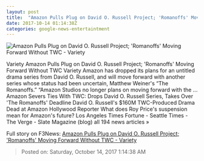 ```yaml
---
layout: post
title:  "Amazon Pulls Plug on David O. Russell Project; 'Romanoffs' Moving Forward Without TWC - Variety"
date: 2017-10-14 01:14:38Z
categories: google-news-entertaintment
---
```


![Amazon Pulls Plug on David O. Russell Project; 'Romanoffs' Moving Forward Without TWC - Variety](https://pmcvariety.files.wordpress.com/2017/07/david-russell.png?w=700&h=393&crop=1)

Variety Amazon Pulls Plug on David O. Russell Project; 'Romanoffs' Moving Forward Without TWC Variety Amazon has dropped its plans for an untitled drama series from David O. Russell, and will move forward with another series whose status had been uncertain, Matthew Weiner's “The Romanoffs.” “Amazon Studios no longer plans on moving forward with the ... Amazon Severs Ties With TWC: Drops David O. Russell Series, Takes Over 'The Romanoffs' Deadline David O. Russell's $160M TWC-Produced Drama Dead at Amazon Hollywood Reporter What does Roy Price's suspension mean for Amazon's future? Los Angeles Times Fortune - Seattle Times - The Verge - Slate Magazine (blog) all 194 news articles »


Full story on F3News: [Amazon Pulls Plug on David O. Russell Project; 'Romanoffs' Moving Forward Without TWC - Variety](http://www.f3nws.com/n/fHUJkC)

> Posted on: Saturday, October 14, 2017 1:14:38 AM
